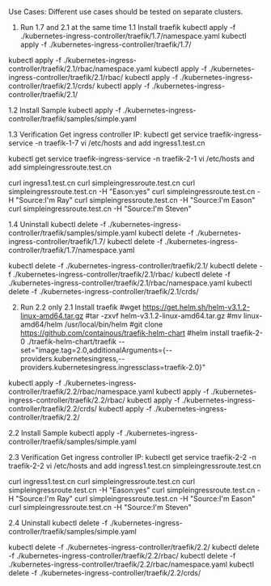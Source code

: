 Use Cases:
Different use cases should be tested on separate clusters.

1. Run 1.7 and 2.1 at the same time
1.1 Install traefik
kubectl apply -f ./kubernetes-ingress-controller/traefik/1.7/namespace.yaml
kubectl apply -f ./kubernetes-ingress-controller/traefik/1.7/

kubectl apply -f ./kubernetes-ingress-controller/traefik/2.1/rbac/namespace.yaml
kubectl apply -f ./kubernetes-ingress-controller/traefik/2.1/rbac/
kubectl apply -f ./kubernetes-ingress-controller/traefik/2.1/crds/
kubectl apply -f ./kubernetes-ingress-controller/traefik/2.1/

1.2 Install Sample
kubectl apply -f ./kubernetes-ingress-controller/traefik/samples/simple.yaml

1.3 Verification
Get ingress controller IP:
kubectl get service traefik-ingress-service -n traefik-1-7
vi /etc/hosts and add
<Your ingress controller IP> ingress1.test.cn

kubectl get service traefik-ingress-service -n traefik-2-1
vi /etc/hosts and add
<Your ingress controller IP> simpleingressroute.test.cn

curl ingress1.test.cn
curl simpleingressroute.test.cn
curl simpleingressroute.test.cn -H "Eason:yes"
curl simpleingressroute.test.cn -H "Source:I'm Ray"
curl simpleingressroute.test.cn -H "Source:I'm Eason"
curl simpleingressroute.test.cn -H "Source:I'm Steven"

1.4 Uninstall
kubectl delete -f ./kubernetes-ingress-controller/traefik/samples/simple.yaml
kubectl delete -f ./kubernetes-ingress-controller/traefik/1.7/
kubectl delete -f ./kubernetes-ingress-controller/traefik/1.7/namespace.yaml

kubectl delete -f ./kubernetes-ingress-controller/traefik/2.1/
kubectl delete -f ./kubernetes-ingress-controller/traefik/2.1/rbac/
kubectl delete -f ./kubernetes-ingress-controller/traefik/2.1/rbac/namespace.yaml
kubectl delete -f ./kubernetes-ingress-controller/traefik/2.1/crds/

2. Run 2.2 only
2.1 Install traefik
#wget https://get.helm.sh/helm-v3.1.2-linux-amd64.tar.gz
#tar -zxvf helm-v3.1.2-linux-amd64.tar.gz
#mv linux-amd64/helm /usr/local/bin/helm
#git clone https://github.com/containous/traefik-helm-chart
#helm install traefik-2-0 ./traefik-helm-chart/traefik --set="image.tag=2.0,additionalArguments={--providers.kubernetesingress,--providers.kubernetesingress.ingressclass=traefik-2.0}"

kubectl apply -f ./kubernetes-ingress-controller/traefik/2.2/rbac/namespace.yaml
kubectl apply -f ./kubernetes-ingress-controller/traefik/2.2/rbac/
kubectl apply -f ./kubernetes-ingress-controller/traefik/2.2/crds/
kubectl apply -f ./kubernetes-ingress-controller/traefik/2.2/

2.2 Install Sample
kubectl apply -f ./kubernetes-ingress-controller/traefik/samples/simple.yaml

2.3 Verification
Get ingress controller IP:
kubectl get service traefik-2-2 -n traefik-2-2
vi /etc/hosts and add
<Your ingress controller IP> ingress1.test.cn
<Your ingress controller IP> simpleingressroute.test.cn

curl ingress1.test.cn
curl simpleingressroute.test.cn
curl simpleingressroute.test.cn -H "Eason:yes"
curl simpleingressroute.test.cn -H "Source:I'm Ray"
curl simpleingressroute.test.cn -H "Source:I'm Eason"
curl simpleingressroute.test.cn -H "Source:I'm Steven"

2.4 Uninstall
kubectl delete -f ./kubernetes-ingress-controller/traefik/samples/simple.yaml

kubectl delete -f ./kubernetes-ingress-controller/traefik/2.2/
kubectl delete -f ./kubernetes-ingress-controller/traefik/2.2/rbac/
kubectl delete -f ./kubernetes-ingress-controller/traefik/2.2/rbac/namespace.yaml
kubectl delete -f ./kubernetes-ingress-controller/traefik/2.2/crds/